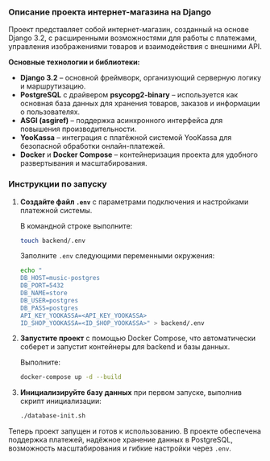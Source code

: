 ### Описание проекта интернет-магазина на Django

Проект представляет собой интернет-магазин, созданный на основе Django 3.2, с расширенными возможностями для работы с платежами, управления изображениями товаров и взаимодействия с внешними API.

**Основные технологии и библиотеки:**

- **Django 3.2** – основной фреймворк, организующий серверную логику и маршрутизацию.
- **PostgreSQL** с драйвером **psycopg2-binary** – используется как основная база данных для хранения товаров, заказов и информации о пользователях.
- **ASGI (asgiref)** – поддержка асинхронного интерфейса для повышения производительности.
- **YooKassa** – интеграция с платёжной системой YooKassa для безопасной обработки онлайн-платежей.
- **Docker** и **Docker Compose** – контейнеризация проекта для удобного развертывания и масштабирования.

### Инструкции по запуску

1. **Создайте файл `.env`** с параметрами подключения и настройками платежной системы.
   
   В командной строке выполните:
   ```bash
   touch backend/.env
   ```
   Заполните `.env` следующими переменными окружения:
   ```bash
   echo "
   DB_HOST=music-postgres
   DB_PORT=5432
   DB_NAME=store
   DB_USER=postgres
   DB_PASS=postgres
   API_KEY_YOOKASSA=<API_KEY_YOOKASSA>
   ID_SHOP_YOOKASSA=<ID_SHOP_YOOKASSA>" > backend/.env
   ```

2. **Запустите проект** с помощью Docker Compose, что автоматически соберет и запустит контейнеры для backend и базы данных.
   
   Выполните:
   ```bash
   docker-compose up -d --build
   ```

3. **Инициализируйте базу данных** при первом запуске, выполнив скрипт инициализации:
   ```bash
   ./database-init.sh
   ```

Теперь проект запущен и готов к использованию. В проекте обеспечена поддержка платежей, надёжное хранение данных в PostgreSQL, возможность масштабирования и гибкие настройки через `.env`.
